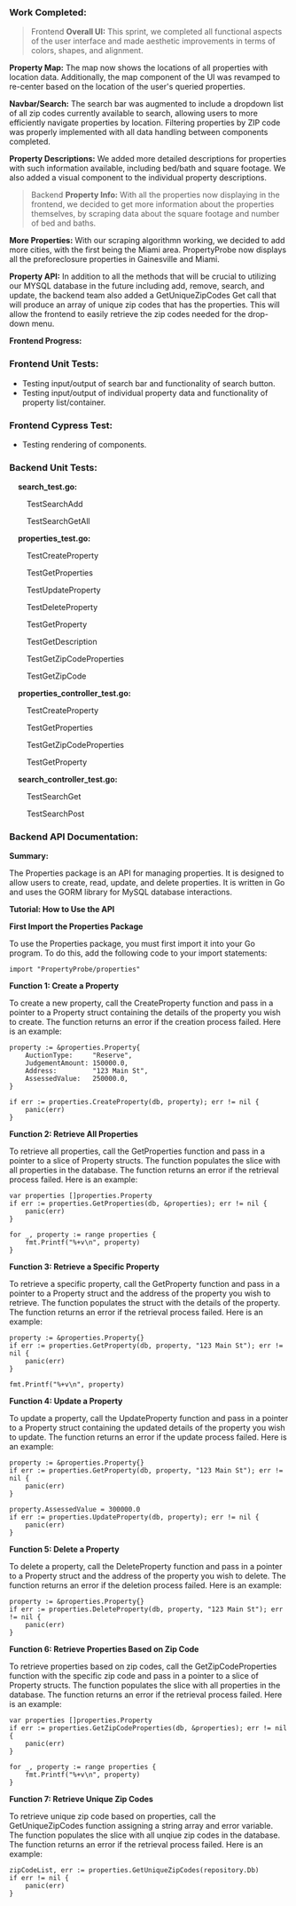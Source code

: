 ### Work Completed:

> Frontend
**Overall UI:** This sprint, we completed all functional aspects of the user interface and made aesthetic improvements in terms of colors, shapes, and alignment.

**Property Map:** The map now shows the locations of all properties with location data. Additionally, the map component of the UI was revamped to re-center based on the location of the user's queried properties.

**Navbar/Search:** The search bar was augmented to include a dropdown list of all zip codes currently available to search, allowing users to more efficiently navigate properties by location. Filtering properties by ZIP code was properly implemented with all data handling between components completed.

**Property Descriptions:** We added more detailed descriptions for properties with such information available, including bed/bath and square footage. We also added a visual component to the individual property descriptions.

> Backend
**Property Info:** With all the properties now displaying in the frontend, we decided to get more information about the properties themselves, by scraping data about the square footage and number of bed and baths.

**More Properties:** With our scraping algorithmn working, we decided to add more cities, with the first being the Miami area. PropertyProbe now displays all the preforeclosure properties in Gainesville and Miami.

**Property API:** In addition to all the methods that will be crucial to utilizing our MYSQL database in the future including add, remove, search, and update, the backend team also added a GetUniqueZipCodes Get call that will produce an array of unique zip codes that has the properties. This will allow the frontend to easily retrieve the zip codes needed for the drop-down menu. 

**Frontend Progress:** 


### Frontend Unit Tests:

* Testing input/output of search bar and functionality of search button.
* Testing input/output of individual property data and functionality of property list/container.

### Frontend Cypress Test:

* Testing rendering of components.

### Backend Unit Tests: 
&nbsp;&nbsp;&nbsp;&nbsp;**search_test.go:**

&nbsp;&nbsp;&nbsp;&nbsp;&nbsp;&nbsp;&nbsp;&nbsp;TestSearchAdd

&nbsp;&nbsp;&nbsp;&nbsp;&nbsp;&nbsp;&nbsp;&nbsp;TestSearchGetAll

&nbsp;&nbsp;&nbsp;&nbsp;**properties_test.go:**

&nbsp;&nbsp;&nbsp;&nbsp;&nbsp;&nbsp;&nbsp;&nbsp;TestCreateProperty

&nbsp;&nbsp;&nbsp;&nbsp;&nbsp;&nbsp;&nbsp;&nbsp;TestGetProperties

&nbsp;&nbsp;&nbsp;&nbsp;&nbsp;&nbsp;&nbsp;&nbsp;TestUpdateProperty

&nbsp;&nbsp;&nbsp;&nbsp;&nbsp;&nbsp;&nbsp;&nbsp;TestDeleteProperty

&nbsp;&nbsp;&nbsp;&nbsp;&nbsp;&nbsp;&nbsp;&nbsp;TestGetProperty

&nbsp;&nbsp;&nbsp;&nbsp;&nbsp;&nbsp;&nbsp;&nbsp;TestGetDescription

&nbsp;&nbsp;&nbsp;&nbsp;&nbsp;&nbsp;&nbsp;&nbsp;TestGetZipCodeProperties

&nbsp;&nbsp;&nbsp;&nbsp;&nbsp;&nbsp;&nbsp;&nbsp;TestGetZipCode

&nbsp;&nbsp;&nbsp;&nbsp;**properties_controller_test.go:**

&nbsp;&nbsp;&nbsp;&nbsp;&nbsp;&nbsp;&nbsp;&nbsp;TestCreateProperty

&nbsp;&nbsp;&nbsp;&nbsp;&nbsp;&nbsp;&nbsp;&nbsp;TestGetProperties

&nbsp;&nbsp;&nbsp;&nbsp;&nbsp;&nbsp;&nbsp;&nbsp;TestGetZipCodeProperties

&nbsp;&nbsp;&nbsp;&nbsp;&nbsp;&nbsp;&nbsp;&nbsp;TestGetProperty

&nbsp;&nbsp;&nbsp;&nbsp;**search_controller_test.go:**

&nbsp;&nbsp;&nbsp;&nbsp;&nbsp;&nbsp;&nbsp;&nbsp;TestSearchGet

&nbsp;&nbsp;&nbsp;&nbsp;&nbsp;&nbsp;&nbsp;&nbsp;TestSearchPost

### Backend API Documentation: 
  
**Summary:**

The Properties package is an API for managing properties. It is designed to allow users to create, read, update, and delete properties. It is written in Go and uses the GORM library for MySQL database interactions.

**Tutorial: How to Use the API**

**First Import the Properties Package**

To use the Properties package, you must first import it into your Go program. To do this, add the following code to your import statements: 

`import "PropertyProbe/properties"`

**Function 1: Create a Property**

To create a new property, call the CreateProperty function and pass in a pointer to a Property struct containing the details of the property you wish to create. The function returns an error if the creation process failed. Here is an example:

```
property := &properties.Property{
    AuctionType:     "Reserve",
    JudgementAmount: 150000.0,
    Address:         "123 Main St",
    AssessedValue:   250000.0,
}

if err := properties.CreateProperty(db, property); err != nil {
    panic(err)
}
```

**Function 2: Retrieve All Properties**

To retrieve all properties, call the GetProperties function and pass in a pointer to a slice of Property structs. The function populates the slice with all properties in the database. The function returns an error if the retrieval process failed. Here is an example:

```
var properties []properties.Property
if err := properties.GetProperties(db, &properties); err != nil {
    panic(err)
}

for _, property := range properties {
    fmt.Printf("%+v\n", property)
}
```

**Function 3: Retrieve a Specific Property**

To retrieve a specific property, call the GetProperty function and pass in a pointer to a Property struct and the address of the property you wish to retrieve. The function populates the struct with the details of the property. The function returns an error if the retrieval process failed. Here is an example:

```
property := &properties.Property{}
if err := properties.GetProperty(db, property, "123 Main St"); err != nil {
    panic(err)
}

fmt.Printf("%+v\n", property)
```

**Function 4: Update a Property**

To update a property, call the UpdateProperty function and pass in a pointer to a Property struct containing the updated details of the property you wish to update. The function returns an error if the update process failed. Here is an example:

```
property := &properties.Property{}
if err := properties.GetProperty(db, property, "123 Main St"); err != nil {
    panic(err)
}

property.AssessedValue = 300000.0
if err := properties.UpdateProperty(db, property); err != nil {
    panic(err)
}
```

**Function 5: Delete a Property**

To delete a property, call the DeleteProperty function and pass in a pointer to a Property struct and the address of the property you wish to delete. The function returns an error if the deletion process failed. Here is an example:

```
property := &properties.Property{}
if err := properties.DeleteProperty(db, property, "123 Main St"); err != nil {
    panic(err)
}
```

**Function 6: Retrieve Properties Based on Zip Code**

To retrieve properties based on zip codes, call the GetZipCodeProperties function with the specific zip code and pass in a pointer to a slice of Property structs. The function populates the slice with all properties in the database. The function returns an error if the retrieval process failed. Here is an example:
```
var properties []properties.Property
if err := properties.GetZipCodeProperties(db, &properties); err != nil {
    panic(err)
}

for _, property := range properties {
    fmt.Printf("%+v\n", property)
}
```

**Function 7: Retrieve Unique Zip Codes**

To retrieve unique zip code based on properties, call the GetUniqueZipCodes function assigning a string array and error variable. The function populates the slice with all unqiue zip codes in the database. The function returns an error if the retrieval process failed. Here is an example:
```
zipCodeList, err := properties.GetUniqueZipCodes(repository.Db)
if err != nil {
	panic(err)
}

```
